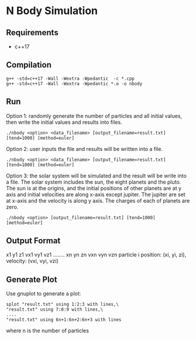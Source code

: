 # N Body Simulation

## Requirements

- c++17

## Compilation

```
g++ -std=c++17 -Wall -Wextra -Wpedantic  -c *.cpp
g++ -std=c++17 -Wall -Wextra -Wpedantic *.o -o nbody
```

## Run

Option 1: randomly generate the number of particles and all initial values, then write the initial values and results into files.

```
./nbody <option> <data_filename> [output_filename=result.txt] [tend=1000] [method=euler]
```

Option 2: user inputs the file and results will be written into a file.

```
./nbody <option> <data_filename> [output_filename=result.txt] [tend=1000] [method=euler]
```

Option 3: the solar system will be simulated and the result will be write into a file. The solar system includes the sun, the eight planets and the pluto. The sun is at the origins, and the initial positions of other planets are at y axis and initial velocities are along x-axis except jupiter. The jupiter are set at x-axis and the velocity is along y axis. The charges of each of planets are zero.

```
./nbody <option> [output_filename=result.txt] [tend=1000] [method=euler]
```

## Output Format
x1 y1 z1 vx1 vy1 vz1 ........ xn yn zn vxn vyn vzn
particle i position: (xi, yi, zi), velocity: (vxi, vyi, vzi)


## Generate Plot
Use gnuplot to generate a plot:

```
splot "result.txt" using 1:2:3 with lines,\
"result.txt" using 7:8:9 with lines,\
....
"result.txt" using 6n+1:6n+2:6n+3 with lines
```
where n is the number of particles